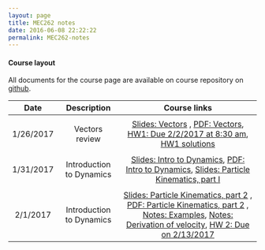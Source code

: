 ```yaml
---
layout: page
title: MEC262 notes
date: 2016-06-08 22:22:22
permalink: MEC262-notes
---
```


#### Course layout

All documents for the course page are available on course repository on [github](https://github.com/mec262sp17/mec262sp17.github.io). 




| Date     | Description | Course links |
| :----------: | :--------------------------------------: | :--------: | 
| | | |
|       1/26/2017    |   Vectors review | [Slides: Vectors](https://mec262sp17.github.io/Presentations/Review_vectors.html#/) , [PDF: Vectors](https://mec262sp17.github.io/Presentations/Review_vectors.pdf), [HW1: Due 2/2/2017 at 8:30 am](https://mec262sp17.github.io/Homework2017/MEC262_HW1_DueFeb22017.pdf), [HW1 solutions](https://mec262sp17.github.io/Homework2017/HW1_Solutions_MEC262.pdf)        | 
| | | |
|       1/31/2017    |    Introduction to Dynamics |  [Slides: Intro to Dynamics](https://mec262sp17.github.io/Presentations/Ch1_Intro_to_Dynamics.html#/), [PDF: Intro to Dynamics](https://mec262sp17.github.io/Presentations/Ch1_Intro_to_Dynamics.pdf), [Slides: Particle Kinematics, part I](https://mec262sp17.github.io/Presentations/Ch2_Particle_Kinematics.html#/)          | 
| | | |
|       2/1/2017    |    Introduction to Dynamics |  [Slides: Particle Kinematics, part 2](https://mec262sp17.github.io/Presentations/Ch2_Particle_Kinematics_2.html#/)   , [PDF: Particle Kinematics, part 2](https://mec262sp17.github.io/Presentations/Ch2_Particle_Kinematics_2.pdf)  , [Notes: Examples](https://mec262sp17.github.io/Notes/examples_212017_mec262.pdf), [Notes: Derivation of velocity](https://mec262sp17.github.io/Notes/derivation_WXR.pdf), [HW 2: Due on 2/13/2017](https://mec262sp17.github.io/Homework2017/HW2_MEC262_Sp17.pdf)      | 




